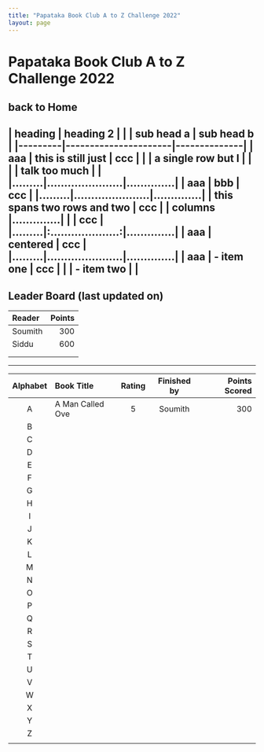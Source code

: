 ```yaml
---
title: "Papataka Book Club A to Z Challenge 2022"
layout: page
---
```

# Papataka Book Club A to Z Challenge 2022
back to Home
------------------------------------
| heading |              heading 2              |
|         |      sub head a      |  sub head b  |
|---------|----------------------|--------------|
| aaa     | this is still just   | ccc          |
|         | a single row but I   |              |
|         | talk too much        |              |
|.........|......................|..............|
| aaa     | bbb                  | ccc          |
|.........|......................|..............|
| this spans two rows and two    | ccc          |
| columns                        |..............|
|                                | ccc          |
|.........|:....................:|..............|
| aaa     |      centered        | ccc          |
|.........|......................|..............|
| aaa     | - item one           | ccc          |
|         | - item two           |              |
-------------
## Leader Board (last updated on)
|Reader|Points|
|:---|---:|
|Soumith|300|
|Siddu|600|
|||
|||

---------------
| Alphabet  | Book Title  | Rating |Finished by | Points Scored  | 
|:---:|:---|:---:|:---:|---:|
| A |  A Man Called Ove |  5 |  Soumith | 300  |
| B |   |   |   |   |
| C |   |   |   |   |
| D  |   |   |   |   |
| E  |   |   |   |   |
|  F |   |   |   |   |
|  G |   |   |   |   |
| H  |   |   |   |   |
| I  |   |   |   |   |
| J  |   |   |   |   |
| K  |   |   |   |   |
|  L |   |   |   |   |
|  M |   |   |   |   |
|  N |   |   |   |   |
| O  |   |   |   |   |
| P  |   |   |   |   |
| Q  |   |   |   |   |
| R  |   |   |   |   |
| S  |   |   |   |   |
| T  |   |   |   |   |
| U  |   |   |   |   |
| V  |   |   |   |   |
| W  |   |   |   |   |
| X  |   |   |   |   |
| Y  |   |   |   |   |
| Z  |   |   |   |   |
|   |   |   |   |   |


